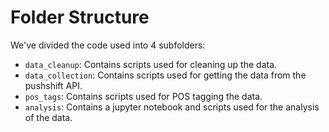 # Folder Structure
We've divided the code used into 4 subfolders:
- `data_cleanup`: Contains scripts used for cleaning up the data.
- `data_collection`: Contains scripts used for getting the data from the pushshift API.
- `pos_tags`: Contains scripts used for POS tagging the data.
- `analysis`: Contains a jupyter notebook and scripts used for the analysis of the data.
